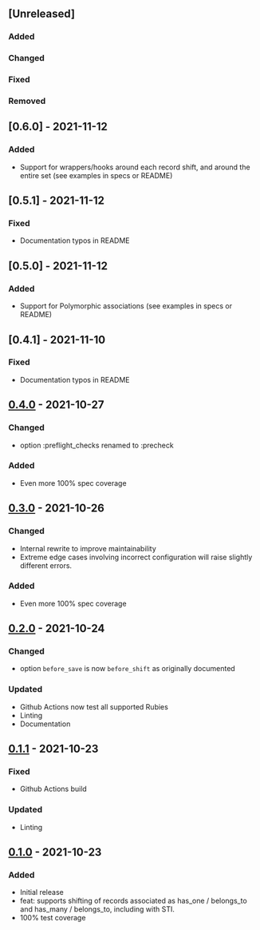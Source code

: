 ## [Unreleased]

### Added


### Changed


### Fixed


### Removed


## [0.6.0] - 2021-11-12
### Added

- Support for wrappers/hooks around each record shift, and around the entire set (see examples in specs or README)

## [0.5.1] - 2021-11-12
### Fixed

- Documentation typos in README

## [0.5.0] - 2021-11-12
### Added

- Support for Polymorphic associations (see examples in specs or README)

## [0.4.1] - 2021-11-10
### Fixed

- Documentation typos in README

## [0.4.0] - 2021-10-27
### Changed

- option :preflight_checks renamed to :precheck

### Added

- Even more 100% spec coverage

## [0.3.0] - 2021-10-26
### Changed

- Internal rewrite to improve maintainability
- Extreme edge cases involving incorrect configuration will raise slightly different errors.

### Added

- Even more 100% spec coverage

## [0.2.0] - 2021-10-24
### Changed

- option `before_save` is now `before_shift` as originally documented

### Updated

- Github Actions now test all supported Rubies
- Linting
- Documentation

## [0.1.1] - 2021-10-23
### Fixed

- Github Actions build

### Updated

- Linting

## [0.1.0] - 2021-10-23
### Added

- Initial release
- feat: supports shifting of records associated as has_one / belongs_to and has_many / belongs_to, including with STI.
- 100% test coverage

[0.1.0]: https://github.com/pboling/shiftable/releases/tag/v0.1.0

[0.1.1]: https://github.com/pboling/shiftable/releases/tag/v0.1.1

[0.2.0]: https://github.com/pboling/shiftable/releases/tag/v0.2.0

[0.3.0]: https://github.com/pboling/shiftable/releases/tag/v0.3.0

[0.4.0]: https://github.com/pboling/shiftable/releases/tag/v0.4.0